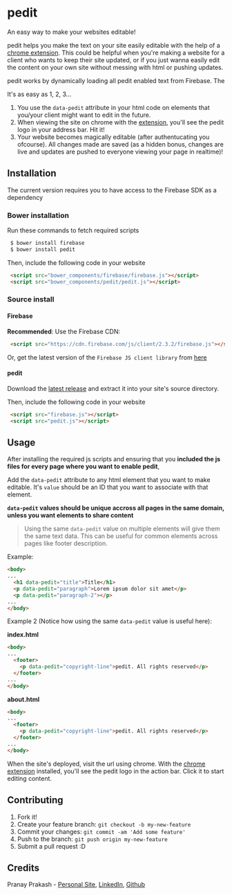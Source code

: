 # pedit
An easy way to make your websites editable! 

pedit helps you make the text on your site easily editable with the help of a [chrome extension][extension]. This could be helpful when you're making a website for a client who wants to keep their site updated, or if you just wanna easily edit the content on your own site without messing with html or pushing updates.

pedit works by dynamically loading all pedit enabled text from Firebase. The 

It's as easy as 1, 2, 3...

1. You use the `data-pedit` attribute in your html code on elements that you/your client might want to edit in the future. 
2. When viewing the site on chrome with the [extension][extension], you'll see the pedit logo in your address bar. Hit it!
3. Your website becomes magically editable (after authentucating you ofcourse). All changes made are saved (as a hidden bonus, changes are live and updates are pushed to everyone viewing your page in realtime)!

## Installation

The current version requires you to have access to the Firebase SDK as a dependency

### Bower installation

Run these commands to fetch required scripts

```bash
 $ bower install firebase
 $ bower install pedit
```

Then, include the following code in your website

```html
 <script src="bower_components/firebase/firebase.js"></script>
 <script src="bower_components/pedit/pedit.js"></script>
```

### Source install

#### Firebase 
**Recommended**: Use the Firebase CDN:
```html
 <script src="https://cdn.firebase.com/js/client/2.3.2/firebase.js"></script>
```

Or, get the latest version of the `Firebase JS client library` from [here][firebase-client-library]

#### pedit 
Download the [latest release][pedit-zip] and extract it into your site's source directory.

Then, include the following code in your website

```html
 <script src="firebase.js"></script>
 <script src="pedit.js"></script>
```

## Usage

After installing the required js scripts and ensuring that you **included the js files for every page where you want to enable pedit**, 

Add the `data-pedit` attribute to any html element that you want to make editable. It's `value` should be an ID that you want to associate with that element.

**`data-pedit` values should be unique accross all pages in the same domain, unless you want elements to share content**

> Using the same `data-pedit` value on multiple elements will give them the same text data. This can be useful for common elements across pages like footer description.

Example:

```html
<body>
...
  <h1 data-pedit="title">Title</h1>
  <p data-pedit="paragraph">Lorem ipsum dolor sit amet</p>
  <p data-pedit="paragraph-2"></p>
...
</body>
```

Example 2 (Notice how using the same `data-pedit` value is useful here):

**index.html**
```html
<body>
...
  <footer>
    <p data-pedit="copyright-line">pedit. All rights reserved</p>
  </footer>
...
</body>
```

**about.html**
```html
<body>
...
  <footer>
    <p data-pedit="copyright-line">pedit. All rights reserved</p>
  </footer>
...
</body>
```
When the site's deployed, visit the url using chrome. With the [chrome extension][extension] installed, you'll see the pedit logo in the action bar. Click it to start editing content.

## Contributing

1. Fork it!
2. Create your feature branch: `git checkout -b my-new-feature`
3. Commit your changes: `git commit -am 'Add some feature'`
4. Push to the branch: `git push origin my-new-feature`
5. Submit a pull request :D

## Credits

Pranay Prakash - [Personal Site](http://pranayprakash.co), [LinkedIn](http://linkedin.com/in/pranaygp), [Github](http://github.com/pranaygp)


[extension]: https://chrome.google.com/webstore/detail/pedit/adkanmbgbpddnlmijakakfajlcokkfje
[pedit-zip]: https://github.com/pranaygp/pedit/archive/0.4.0.zip
[firebase-client-library]:https://cdn.firebase.com/js/client/2.3.2/firebase.js
